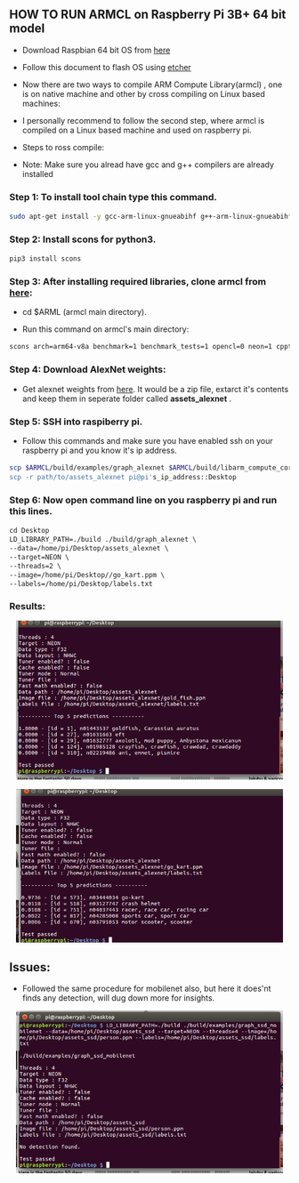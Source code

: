 ## HOW TO RUN ARMCL on Raspberry Pi 3B+ 64 bit model

* Download Raspbian 64 bit OS from [here](https://downloads.raspberrypi.org/raspios_arm64/images/raspios_arm64-2020-05-28/2020-05-27-raspios-buster-arm64.zip)

* Follow this document to flash OS using [etcher](https://vitux.com/how-to-flash-burn-an-os-image-with-etcher-on-ubuntu/)

* Now there are two ways to compile ARM Compute Library(armcl) , one is on native machine and other by cross compiling on Linux based machines:

* I personally recommend to follow the second step, where armcl is compiled on a Linux based machine and used on raspberry pi.

* Steps to ross compile:

* Note: Make sure you alread have gcc and g++ compilers are already installed

### Step 1: To install tool chain type this command.

```bash
sudo apt-get install -y gcc-arm-linux-gnueabihf g++-arm-linux-gnueabihf gcc-arm-linux-gnueabi g++-arm-linux-gnueabi binutils-arm-linux-gnueabi g++-aarch64-linux-gnu gcc-aarch64-linux-gnu make
```

### Step 2: Install scons for python3.
```python
pip3 install scons
```

### Step 3: After installing required libraries, clone armcl from [here](https://github.com/ARM-software/ComputeLibrary.git):

* cd $ARML (armcl main directory).

* Run this command on armcl's main directory:

```bash
scons arch=arm64-v8a benchmark=1 benchmark_tests=1 opencl=0 neon=1 cppthreads=1 benchmark_tests=1 os=linux -j3 Werror=0
```
### Step 4: Download AlexNet weights:

* Get alexnet weights from [here](https://developer.arm.com/-/media/43359E999DEF433BAF63523C529D21AD.ashx?revision=c1a232fa-f328-451f-9bd6-250b83511e01&_ga=2.180724647.1628733436.1604462256-196896801.1604462256). It would be a zip file, extarct it's contents and keep them in seperate folder called **assets_alexnet** .

### Step 5: SSH into raspiberry pi.

* Follow this commands and make sure you have enabled ssh on your raspberry pi and you know it's ip address.
```bash
scp $ARMCL/build/examples/graph_alexnet $ARMCL/build/libarm_compute_core.so $ARMCL/build/libarm_compute.so $ARMCL/build/libarm_compute_graph.so pi@pi's_ip_address::Desktop/build/
scp -r path/to/assets_alexnet pi@pi's_ip_address::Desktop
```
### Step 6: Now open command line on you raspberry pi and run this lines.

```
cd Desktop
LD_LIBRARY_PATH=./build ./build/graph_alexnet \
--data=/home/pi/Desktop/assets_alexnet \
--target=NEON \
--threads=2 \
--image=/home/pi/Desktop//go_kart.ppm \
--labels=/home/pi/Desktop/labels.txt

```

### Results:

<p align="center">
  <img src="images/1.png" width = 480>
</p>


<p align="center">
  <img src="images/2.png" width = 480>
</p>

## Issues:

* Followed the same procedure for mobilenet also, but here it does'nt finds any detection, will dug down more for insights.


<p align="center">
  <img src="images/3.png" width = 480>
</p>

